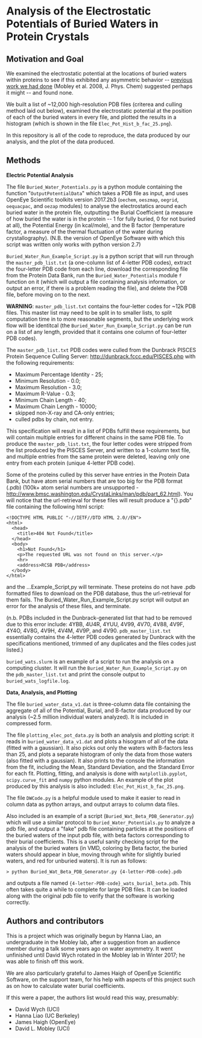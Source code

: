 # Analysis of the Electrostatic Potentials of Buried Waters in Protein Crystals

Motivation and Goal
-------------------

We examined the electrostatic potential at the locations of buried waters within proteins to see if this exhibited any asymmetric behavior -- [previous work we had done](http://pubs.acs.org/doi/abs/10.1021/jp709958f) (Mobley et al. 2008, J. Phys. Chem) suggested perhaps it might -- and found none. 

We built a list of ~12,000 high-resolution PDB files (criterea and culling method laid out below), examined the electrostatic potential at the position of each of the buried waters in every file, and plotted the results in a histogram (which is shown in the file `Elec_Pot_Hist_b_fac_25.png`).

In this repository is all of the code to reproduce, the data produced by our analysis, and the plot of the data produced.

Methods
-------

**Electric Potential Analysis**

The file `Buried_Water_Potentials.py` is a python module containing the function "`OutputPotentialData`" which takes a PDB file as input, and uses OpenEye Scientific toolkits version 2017.2b3 (`oechem`, `oeszmap`, `oegrid`, `oequacpac`, and `oezap` modules) to analyse the electrostatics around each buried water in the protein file, outputting the Burial Coefficient (a measure of how buried the water is in the protein -- 1 for fully buried, 0 for not buried at all), the Potential Energy (in kcal/mole), and the B factor (temperature factor, a measure of the thermal fluctuation of the water during crystallography). (N.B. the version of OpenEye Software with which this script was written only works with python version 2.7)

`Buried_Water_Run_Example_Script.py` is a python script that will run through the `master_pdb_list.txt` (a one-column list of 4-letter PDB codes), extract the four-letter PDB code from each line, download the corresponding file from the Protein Data Bank, run the `Buried_Water_Potentials`  module `f` function on it (which will output a file containing analysis information, or output an error, if there is a problem reading the file), and delete the PDB file, before moving on to the next.

__WARNING__: `master_pdb_list.txt` contains the four-letter codes for ~12k PDB files. This master list may need to be split in to smaller lists, to split computation time in to more reasonable segments, but the underlying work flow will be identitcal (the `Buried_Water_Run_Example_Script.py` can be run on a list of any length, provided that it contains one column of four-letter PDB codes). 

The `master_pdb_list.txt` PDB codes were culled from the Dunbrack PISCES Protein Sequence Culling Server: http://dunbrack.fccc.edu/PISCES.php with the following requirements: 
- Maximum Percentage Identity - 25; 
- Minimum Resolution - 0.0; 
- Maximum Resolution - 3.0; 
- Maximum R-Value - 0.3; 
- Minimum Chain Length - 40; 
- Maximum Chain Length - 10000; 
- skipped non-X-ray and CA-only entries; 
- culled pdbs by chain, not entry. 

This specification will result in a list of PDBs fulfill these requirements, but will contain multiple entries for different chains in the same PDB file. To produce the `master_pdb_list.txt`, the four letter codes were stripped from the list produced by the PISCES Server, and written to a 1-column text file, and multiple entries from the same protein were deleted, leaving only one entry from each protein (unique 4-letter PDB code).

Some of the proteins culled by this server have entries in the Protein Data Bank, but have atom serial numbers that are too big for the PDB format (.pdb) (100k+ atom serial numbers are unsupported - http://www.bmsc.washington.edu/CrystaLinks/man/pdb/part_62.html). You will notice that the url-retrieval for these files will result produce a "{}.pdb" file containing the following html script:

```
<!DOCTYPE HTML PUBLIC "-//IETF//DTD HTML 2.0//EN">
<html>
  <head>
    <title>404 Not Found</title>
  </head>
  <body>
    <h1>Not Found</h1>
    <p>The requested URL was not found on this server.</p>
    <hr>
    <address>RCSB PDB</address>
  </body>
</html>
```

and the ...Example_Script,py will terminate. These proteins do not have .pdb formatted files to download on the PDB database, thus the url-retrieval for them fails. The Buried_Water_Run_Example_Script.py script will output an error for the analysis of these files, and terminate.

(n.b. PDBs included in the Dunbrack-generated list that had to be removed due to this error include: 
4YBB, 4U4R, 4YUU, 4V99, 4V70, 4V88, 4V9F, 4Y4O, 4V8G, 4V9H, 4V4M, 4V9P, and 4V90. 
`pdb_master_list.txt` essentially contains the 4-letter PDB codes generated by Dunbrack with the specifications mentioned, trimmed of any duplicates and the files codes just listed.)

`buried_wats.slurm` is an example of a script to run the analysis on a computing cluster. It will run the `Buried_Water_Run_Example_Script.py` on the `pdb_master_list.txt` and print the console output to `buried_wats_logfile.log`. 

**Data, Analysis, and Plotting**

The file `buried_water_data_v1.dat` is three-column data file containing the aggregate of all of the Potential, Burial, and B-factor data produced by our analysis (~2.5 million individual waters analyzed). It is included in compressed form.

The file `plotting_elec_pot_data.py` is both an analysis and plotting script: it reads in `buried_water_data_v1.dat` and plots a hisogram of all of the data (fitted with a gaussian). It also picks out only the waters with B-factors less than 25, and plots a separate histogram of only the data from those waters (also fitted with a gaussian). It also prints to the console the information from the fit, including the Mean, Standard Deviation, and the Standard Error for each fit. Plotting, fitting, and analysis is done with `matplotlib.pyplot`, `scipy.curve_fit` and `numpy` python modules. An example of the plot produced by this analysis is also included: `Elec_Pot_Hist_b_fac_25.png`.

The file `DWCode.py` is a helpful module used to make it easier to read in column data as python arrays, and output arrays to column data files.

Also included is an example of a script (`Buried_Wat_Beta_PDB_Generator.py`) which will use a similar protocol to `Buried_Water_Potentials.py` to analyze a pdb file, and output a "fake" pdb file containing particles at the positions of the buried waters of the input pdb file, with beta factors corresponding to their burial coefficients. This is a useful sanity checking script for the analysis of the buried waters (in VMD, coloring by Beta factor, the buried waters should appear in blue, moving through white for slightly buried waters, and red for unburied waters). It is run as follows:

`> python Buried_Wat_Beta_PDB_Generator.py {4-letter-PDB-code}.pdb`

and outputs a file named `{4-letter-PDB-code}_wats_burial_beta.pdb`. This often takes quite a while to complete for large PDB files. It can be loaded along with the original pdb file to verify that the software is working correctly.

## Authors and contributors

This is a project which was originally begun by Hanna Liao, an undergraduate in the Mobley lab, after a suggestion from an audience member during a talk some years ago on water asymmetry. It went unfinished until David Wych rotated in the Mobley lab in Winter 2017; he was able to finish off this work.

We are also particularly grateful to James Haigh of OpenEye Scientific Software, on the support team, for his help with aspects of this project such as on how to calculate water burial coefficients.

If this were a paper, the authors list would read this way, presumably:
- David Wych (UCI)
- Hanna Liao (UC Berkeley)
- James Haigh (OpenEye)
- David L. Mobley (UCI)
